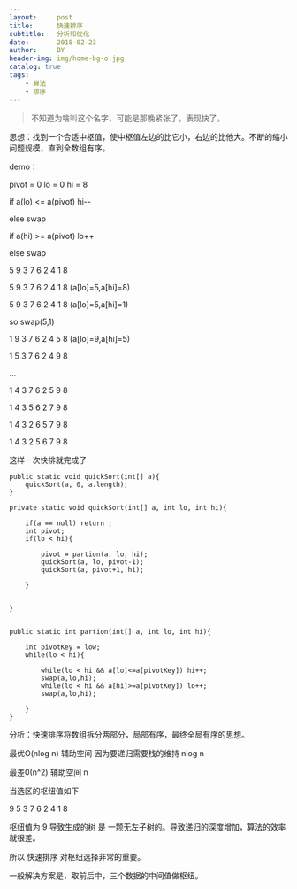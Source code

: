```yaml
---
layout:     post
title:      快速排序
subtitle:   分析和优化
date:       2018-02-23
author:     BY
header-img: img/home-bg-o.jpg
catalog: true
tags:
    - 算法
    - 排序
---
```


>不知道为啥叫这个名字，可能是那晚紧张了，表现快了。

思想：找到一个合适中枢值，使中枢值左边的比它小，右边的比他大。不断的缩小问题规模，直到全数组有序。

demo：

pivot = 0
lo = 0
hi = 8

if  a(lo) <= a(pivot) hi--

else swap

if  a(hi) >= a(pivot) lo++

else  swap

5 9 3 7 6 2 4 1 8

5 9 3 7 6 2 4 1 8    (a[lo]=5,a[hi]=8)

5 9 3 7 6 2 4 1 8    (a[lo]=5,a[hi]=1)

so swap(5,1)

1 9 3 7 6 2 4 5 8    (a[lo]=9,a[hi]=5)

1 5 3 7 6 2 4 9 8 

...

1 4 3 7 6 2 5 9 8

1 4 3 5 6 2 7 9 8

1 4 3 2 6 5 7 9 8

1 4 3 2 5 6 7 9 8

这样一次快排就完成了


```
public static void quickSort(int[] a){
    quickSort(a, 0, a.length);
}

private static void quickSort(int[] a, int lo, int hi){

    if(a == null) return ;
    int pivot;
    if(lo < hi){
    
        pivot = partion(a, lo, hi);
        quickSort(a, lo, pivot-1);
        quickSort(a, pivot+1, hi);
        
    }
    
    
}


public static int partion(int[] a, int lo, int hi){
    
    int pivotKey = low;
    while(lo < hi){
        
        while(lo < hi && a[lo]<=a[pivotKey]) hi++;
        swap(a,lo,hi);
        while(lo < hi && a[hi]>=a[pivotKey]) lo++;
        swap(a,lo,hi);
        
    }
}

```

分析：快速排序将数组拆分两部分，局部有序，最终全局有序的思想。

最优O(nlog n) 辅助空间 因为要递归需要栈的维持 nlog n

最差0(n^2)    辅助空间 n


当选区的枢纽值如下

9 5 3 7 6 2 4 1 8 

枢纽值为 9 导致生成的树 是 一颗无左子树的。导致递归的深度增加，算法的效率就很差。

所以 快速排序 对枢纽选择非常的重要。

一般解决方案是，取前后中，三个数据的中间值做枢纽。






